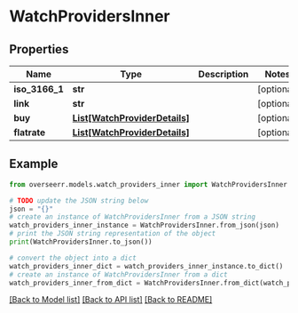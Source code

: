 # WatchProvidersInner


## Properties

Name | Type | Description | Notes
------------ | ------------- | ------------- | -------------
**iso_3166_1** | **str** |  | [optional] 
**link** | **str** |  | [optional] 
**buy** | [**List[WatchProviderDetails]**](WatchProviderDetails.md) |  | [optional] 
**flatrate** | [**List[WatchProviderDetails]**](WatchProviderDetails.md) |  | [optional] 

## Example

```python
from overseerr.models.watch_providers_inner import WatchProvidersInner

# TODO update the JSON string below
json = "{}"
# create an instance of WatchProvidersInner from a JSON string
watch_providers_inner_instance = WatchProvidersInner.from_json(json)
# print the JSON string representation of the object
print(WatchProvidersInner.to_json())

# convert the object into a dict
watch_providers_inner_dict = watch_providers_inner_instance.to_dict()
# create an instance of WatchProvidersInner from a dict
watch_providers_inner_from_dict = WatchProvidersInner.from_dict(watch_providers_inner_dict)
```
[[Back to Model list]](../README.md#documentation-for-models) [[Back to API list]](../README.md#documentation-for-api-endpoints) [[Back to README]](../README.md)


